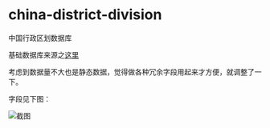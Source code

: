 # china-district-division
中国行政区划数据库

基础数据库来源之[这里](https://github.com/eduosi/district)

考虑到数据量不大也是静态数据，觉得做各种冗余字段用起来才方便，就调整了一下。

字段见下图：

![截图](https://jeffcaiz.github.io/china-district-division/snap1.png)
